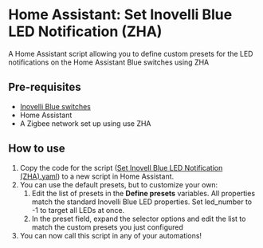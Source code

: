 # Home Assistant: Set Inovelli Blue LED Notification (ZHA)
A Home Assistant script allowing you to define custom presets for the LED notifications on the Home Assistant Blue switches using ZHA

## Pre-requisites 
* [Inovelli Blue switches](https://inovelli.com/)
* Home Assistant
* A Zigbee network set up using use ZHA

## How to use
1. Copy the code for the script ([Set Inovell Blue LED Notification (ZHA).yaml](https://github.com/MasterDevwi/Home-Assistant-Set-Inovelli-Blue-LED-Notification-ZHA/blob/main/set_inovelli_blue_led_notification_zha.yaml)) to a new script in Home Assistant.
2. You can use the default presets, but to customize your own:
   1. Edit the list of presets in the **Define presets** variables. All properties match the standard Inovelli Blue LED properties. Set led_number to -1 to target all LEDs at once.
   2. In the preset field, expand the selector options and edit the list to match the custom presets you just configured
3. You can now call this script in any of your automations!
